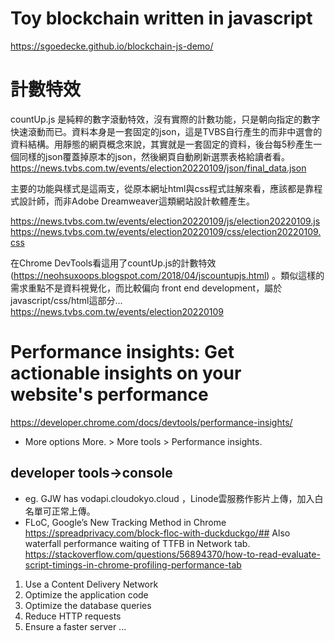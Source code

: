 # Toy blockchain written in javascript
https://sgoedecke.github.io/blockchain-js-demo/
# 計數特效
countUp.js 是純粹的數字滾動特效，沒有實際的計數功能，只是朝向指定的數字快速滾動而已。資料本身是一套固定的json，這是TVBS自行產生的而非中選會的資料結構。用靜態的網頁概念來說，其實就是一套固定的資料，後台每5秒產生一個同樣的json覆蓋掉原本的json，然後網頁自動刷新選票表格給讀者看。
https://news.tvbs.com.tw/events/election20220109/json/final_data.json

主要的功能與樣式是這兩支，從原本網址html與css程式註解來看，應該都是靠程式設計師，而非Adobe Dreamweaver這類網站設計軟體產生。

https://news.tvbs.com.tw/events/election20220109/js/election20220109.js
https://news.tvbs.com.tw/events/election20220109/css/election20220109.css

在Chrome DevTools看這用了countUp.js的計數特效 (https://neohsuxoops.blogspot.com/2018/04/jscountupjs.html) 。類似這樣的需求重點不是資料視覺化，而比較偏向 front end development，屬於javascript/css/html這部分... https://news.tvbs.com.tw/events/election20220109

# Performance insights: Get actionable insights on your website's performance
https://developer.chrome.com/docs/devtools/performance-insights/
 - More options More. > More tools > Performance insights.
## developer tools->console 
 - eg. GJW has vodapi.cloudokyo.cloud ，Linode雲服務作影片上傳，加入白名單可正常上傳。
 - FLoC, Google’s New Tracking Method in Chrome https://spreadprivacy.com/block-floc-with-duckduckgo/## Also waterfall performance waiting of TTFB in Network tab.
https://stackoverflow.com/questions/56894370/how-to-read-evaluate-script-timings-in-chrome-profiling-performance-tab
 1. Use a Content Delivery Network 
 2. Optimize the application code 
 3. Optimize the database queries 
 4. Reduce HTTP requests 
 5. Ensure a faster server ...

